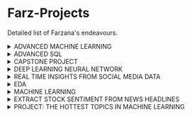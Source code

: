 # Farz-Projects
Detailed list of Farzana's endeavours.
<details>
<summary>ADVANCED MACHINE LEARNING</summary>
<p>
  
<br>
[1. House Pricing Prediction](https://github.com/farz1313/Farz-Projects/tree/main/DS%20Projects/Advanced%20Machine%20Learning/House%20Pricing) 
<br>
    A US-based housing company named Surprise Housing has decided to enter the Australian market. The company uses data analytics to purchase houses at a price below their actual values and flip them on at a higher price. For the same purpose, the company has collected a data set from the sale of houses in Australia. The company is looking at prospective properties to buy to enter the market. I built a regression model using regularisation in order to predict the actual value of the prospective properties and decide whether to invest in them or not. The company wants to know: Which variables are significant in predicting the price of a house, and How well those variables describe the price of a house. Also, determined the optimal value of lambda for ridge and lasso regression. 
Business Goal -You are required to model the price of houses with the available independent variables. This model will then be used by the management to understand how exactly the prices vary with the variables. They can accordingly manipulate the strategy of the firm and concentrate on areas that will yield high returns. Further, the model will be a good way for management to understand the pricing dynamics of a new market.
 </p>
 </br>
<br>
 <p>
2. Telecom Churn 
<br>
In the telecom industry, customers are able to choose from multiple service providers and actively switch from one operator to another. In this highly competitive market, the telecommunications industry experiences an average of 15-25% annual churn rate. Given the fact that it costs 5-10 times more to acquire a new customer than to retain an existing one, customer retention has now become even more important than customer acquisition.
For many incumbent operators, retaining high profitable customers is the number one business goal.
To reduce customer churn, telecom companies need to predict which customers are at high risk of churn.
In this project, I analysed customer-level data of a leading telecom firm, build predictive models to identify customers at high risk of churn and identify the main indicators of churn.
    </br>

 </p>
</details>

<details>
<summary>ADVANCED SQL</summary>
<p>
The dataset provided here was extracted from the NSE website. The Stock price data provided is from 1-Jan-2015 to 31-July-2018 for six stocks Eicher Motors, Hero, Bajaj Auto, TVS Motors, Infosys and TCS. I analysed and wrote a brief summary of the results obtained and what inferences you can draw from the analysis performed.
    
</p>
</details>

<details>
<summary>CAPSTONE PROJECT</summary>
<p>
Inspiration 
<br>
Identify fraudulent credit card transactions. Given the class imbalance ratio, we recommend measuring the accuracy using the Area Under the Precision-Recall Curve (AUPRC). Confusion matrix accuracy is not meaningful for unbalanced classification.
</br>
<br>
Problem Statement-The aim of this project is to predict fraudulent credit card transactions using machine learning models.
</br>
<br>
Actions and final objective
</br>
<br>
1. The model will be trained on data which comprises of label feature that gives an information about a transaction, 1 for fraud, and 0 for good transaction.
2. Transactions lying in outliers will be considered to be fraud.
3. Recall scores will be used to evaluate model performance.
</br>
</p>
</details>

<details>
<summary>DEEP LEARNING NEURAL NETWORK</summary>
<p>
In this assignment, I implemented an L-layered deep neural network and train it on the MNIST dataset. The MNIST dataset contained scanned images of handwritten digits, along with their correct classification labels (between 0-9). MNIST's name comes from the fact that it is a modified subset of two data sets collected by NIST, the United States' National Institute of Standards and Technology.

</p>
</details>

<details>
<summary> REAL TIME INSIGHTS FROM SOCIAL MEDIA DATA</summary>
<BR><p> 
Learned to analyze Twitter data and do a deep dive into a hot trend.
</br></p>
  Topics <br>
1. Data Manipulation
2. Data Visualization
3. Probability & Statistics
4. Importing & Cleaning Data</p>
<br>
Project Description<br>
In this Project, I used pre-downloaded datasets to understand the nuts and bolts of Twitter Data. In particular, I did analysis of a hot-trend.  
</details>
  

<details>
<summary>EDA</summary>
<p>
Used EDA to analyse the patterns present in the data to ensure that the applicants are capable of repaying the loan are not rejected. Understood how consumer attributes and loan attributes influence the tendency of default.
</p>
</details>

<details>
<summary>MACHINE LEARNING</summary>
<p>
Business Goal- I modeled the price of cars with the available independent variables. It was used by the management to understand how exactly the prices vary with the independent variables. They can accordingly manipulate the design of the cars, the business strategy etc. to meet certain price levels. Further, the model will be a good way for management to understand the pricing dynamics of a new market.

</p>
</br>
</details>

<details>
<summary>EXTRACT STOCK SENTIMENT FROM NEWS HEADLINES</summary>
  <br>
  Topics <br>
Data Manipulation
Data Visualization
Probability & Statistics
Importing & Cleaning Data</p>
<br>
 
<summary>Project Description</summary>
<p> 
  In this project, I investigated insight by applying sentiment analysis on financial news headlines from Finviz. Understood the emotion behind the headlines and predict whether the market feels good or bad about a stock.

The datasets used in this project were raw HTML files for the Facebook (FB) and Tesla (TSLA) stocks from FINVIZ.com, a popular website dedicated to stock information and news.
    
</p>
</details>



<details>
<summary> PROJECT: THE HOTTEST TOPICS IN MACHINE LEARNING</summary>
<BR><p> 
Analyzed machine learning topics in Neural Information Processing Systems conference.
</br></p>
  Topics <br>
1. Data Manipulation
2. Data Visualization
3. Machine Learning
4. Probability & Statistics
5. Importing & Cleaning Data</p>
<br>
Project Description<br>
Neural Information Processing Systems (NIPS) is one of the top machine learning conferences in the world where groundbreaking work is published. In this Project, I analyzed a large collection of NIPS research papers from the past decade to discover the latest trends in machine learning. I performed Natural Language Processing using Python, pandas, sklearn, and the latent Dirichlet allocation (LDA) method on NIPS papers to uncover the trendiest topics in machine learning research.
</details>
